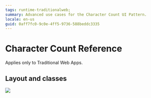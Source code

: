 ```yaml
---
tags: runtime-traditionalweb; 
summary: Advanced use cases for the Character Count UI Pattern.
locale: en-us
guid: 0aff7fc0-9c0e-4ff5-9736-588beddc3335
---
```


# Character Count Reference

<div class="info" markdown="1">

Applies only to Traditional Web Apps.

</div>

## Layout and classes

![](<images/charactercount-2-diag.png>)
